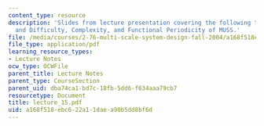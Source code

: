 ```yaml
---
content_type: resource
description: 'Slides from lecture presentation covering the following topics: Uncertainty
  and Difficulty, Complexity, and Functional Periodicity of MUSS.'
file: /media/courses/2-76-multi-scale-system-design-fall-2004/a168f518ebc622a11daea90b5dd8bf6d_lecture_15.pdf
file_type: application/pdf
learning_resource_types:
- Lecture Notes
ocw_type: OCWFile
parent_title: Lecture Notes
parent_type: CourseSection
parent_uid: dba74ca1-bd7c-18fb-5dd6-f634aaa79cb7
resourcetype: Document
title: lecture_15.pdf
uid: a168f518-ebc6-22a1-1dae-a90b5dd8bf6d
---
```

